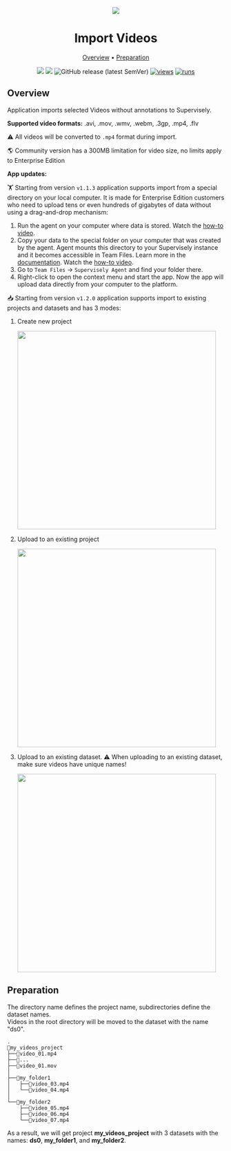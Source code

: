 <div align="center" markdown>
<img src="https://github.com/supervisely-ecosystem/import-videos-supervisely/releases/download/v0.0.1/poster.png"/>



# Import Videos

<p align="center">
  <a href="#Overview">Overview</a> •
  <a href="#Preparation">Preparation</a> 
</p>

[![](https://img.shields.io/badge/supervisely-ecosystem-brightgreen)](https://ecosystem.supervise.ly/apps/supervisely-ecosystem/import-videos-supervisely)
[![](https://img.shields.io/badge/slack-chat-green.svg?logo=slack)](https://supervise.ly/slack)
![GitHub release (latest SemVer)](https://img.shields.io/github/v/release/supervisely-ecosystem/import-videos-supervisely)
[![views](https://app.supervise.ly/img/badges/views/supervisely-ecosystem/import-videos-supervisely.png)](https://supervise.ly)
[![runs](https://app.supervise.ly/img/badges/runs/supervisely-ecosystem/import-videos-supervisely.png)](https://supervise.ly)

</div>

## Overview

Application imports selected Videos without annotations to Supervisely.

**Supported video formats:** .avi, .mov, .wmv, .webm, .3gp, .mp4, .flv

⚠️ All videos will be converted to `.mp4` format during import.

🌎 Community version has a 300MB limitation for video size, no limits apply to Enterprise Edition 


**App updates:**

🏋️ Starting from version `v1.1.3` application supports import from a special directory on your local computer. It is made for Enterprise Edition customers who need to upload tens or even hundreds of gigabytes of data without using a drag-and-drop mechanism:

1. Run the agent on your computer where data is stored. Watch the [how-to video](https://youtu.be/aO7Zc4kTrVg).
2. Copy your data to the special folder on your computer that was created by the agent. Agent mounts this directory to your Supervisely instance and it becomes accessible in Team Files. Learn more in the [documentation](https://docs.supervise.ly/customization/agents/agent-storage). Watch the [how-to video](https://youtu.be/63Kc8Xq9H0U).
3. Go to `Team Files` -> `Supervisely Agent` and find your folder there.
4. Right-click to open the context menu and start the app. Now the app will upload data directly from your computer to the platform.

📥 Starting from version `v1.2.0` application supports import to existing projects and datasets and has 3 modes:

   1. Create new project

      <img width=460 src="https://github.com/supervisely-ecosystem/import-videos-supervisely/assets/57998637/0641e5e7-5309-4f88-b1d5-43f91e079dcb">

   2. Upload to an existing project

      <img width=460 src="https://github.com/supervisely-ecosystem/import-videos-supervisely/assets/57998637/58d9e05d-761d-4bf4-ab77-3b3c8bd8be55">

   3. Upload to an existing dataset. ⚠️ When uploading to an existing dataset, make sure videos have unique names!
      
      <img width=460 src="https://github.com/supervisely-ecosystem/import-videos-supervisely/assets/57998637/c5268beb-dd7f-4305-80b0-0ca5169e9629">

## Preparation
The directory name defines the project name, subdirectories define the dataset names.  
Videos in the root directory will be moved to the dataset with the name "ds0".

```
.
📂my_videos_project
├──📜video_01.mp4
├──📜...
├──📜video_01.mov
│
├──📂my_folder1
│   ├──📜video_03.mp4
│   └──📜video_04.mp4
│
└──📂my_folder2
    ├──📜video_05.mp4
    ├──📜video_06.mp4
    └──📜video_07.mp4
```
    
As a result, we will get project **my_videos_project** with 3 datasets with the names: **ds0**, **my_folder1**, and **my_folder2**.  
